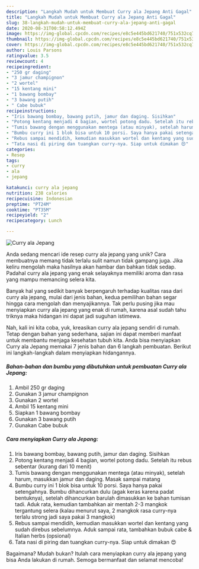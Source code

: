 ```yaml
---
description: "Langkah Mudah untuk Membuat Curry ala Jepang Anti Gagal"
title: "Langkah Mudah untuk Membuat Curry ala Jepang Anti Gagal"
slug: 38-langkah-mudah-untuk-membuat-curry-ala-jepang-anti-gagal
date: 2020-08-31T00:58:12.494Z
image: https://img-global.cpcdn.com/recipes/e8c5e445bd621740/751x532cq70/curry-ala-jepang-foto-resep-utama.jpg
thumbnail: https://img-global.cpcdn.com/recipes/e8c5e445bd621740/751x532cq70/curry-ala-jepang-foto-resep-utama.jpg
cover: https://img-global.cpcdn.com/recipes/e8c5e445bd621740/751x532cq70/curry-ala-jepang-foto-resep-utama.jpg
author: Louis Parsons
ratingvalue: 3.5
reviewcount: 4
recipeingredient:
- "250 gr daging"
- "3 jamur champignon"
- "2 wortel"
- "15 kentang mini"
- "1 bawang bombay"
- "3 bawang putih"
- " Cabe bubuk"
recipeinstructions:
- "Iris bawang bombay, bawang putih, jamur dan daging. Sisihkan"
- "Potong kentang menjadi 4 bagian, wortel potong dadu. Setelah itu rebus sebentar (kurang dari 10 menit)"
- "Tumis bawang dengan menggunakan mentega (atau minyak), setelah harum, masukkan jamur dan daging. Masak sampai matang"
- "Bumbu curry ini 1 blok bisa untuk 10 porsi. Saya hanya pakai setengahnya. Bumbu dihancurkan dulu (agak keras karena padat bentuknya), setelah dihancurkan barulah dimasukkan ke bahan tumisan tadi. Aduk rata, kemudian tambahkan air mentah 2-3 mangkok tergantung selera (kalau menurut saya, 2 mangkok rasa curry-nya terlalu strong jadi saya pakai 3 mangkok)"
- "Rebus sampai mendidih, kemudian masukkan wortel dan kentang yang sudah direbus sebelumnya. Aduk sampai rata, tambahkan bubuk cabe &amp; Italian herbs (opsional)"
- "Tata nasi di piring dan tuangkan curry-nya. Siap untuk dimakan 😍"
categories:
- Resep
tags:
- curry
- ala
- jepang

katakunci: curry ala jepang 
nutrition: 238 calories
recipecuisine: Indonesian
preptime: "PT24M"
cooktime: "PT35M"
recipeyield: "2"
recipecategory: Lunch

---
```



![Curry ala Jepang](https://img-global.cpcdn.com/recipes/e8c5e445bd621740/751x532cq70/curry-ala-jepang-foto-resep-utama.jpg)

Anda sedang mencari ide resep curry ala jepang yang unik? Cara membuatnya memang tidak terlalu sulit namun tidak gampang juga. Jika keliru mengolah maka hasilnya akan hambar dan bahkan tidak sedap. Padahal curry ala jepang yang enak selayaknya memiliki aroma dan rasa yang mampu memancing selera kita.



Banyak hal yang sedikit banyak berpengaruh terhadap kualitas rasa dari curry ala jepang, mulai dari jenis bahan, kedua pemilihan bahan segar hingga cara mengolah dan menyajikannya. Tak perlu pusing jika mau menyiapkan curry ala jepang yang enak di rumah, karena asal sudah tahu triknya maka hidangan ini dapat jadi suguhan istimewa.


Nah, kali ini kita coba, yuk, kreasikan curry ala jepang sendiri di rumah. Tetap dengan bahan yang sederhana, sajian ini dapat memberi manfaat untuk membantu menjaga kesehatan tubuh kita. Anda bisa menyiapkan Curry ala Jepang memakai 7 jenis bahan dan 6 langkah pembuatan. Berikut ini langkah-langkah dalam menyiapkan hidangannya.

<!--inarticleads1-->

##### Bahan-bahan dan bumbu yang dibutuhkan untuk pembuatan Curry ala Jepang:

1. Ambil 250 gr daging
1. Gunakan 3 jamur champignon
1. Gunakan 2 wortel
1. Ambil 15 kentang mini
1. Siapkan 1 bawang bombay
1. Gunakan 3 bawang putih
1. Gunakan  Cabe bubuk




<!--inarticleads2-->

##### Cara menyiapkan Curry ala Jepang:

1. Iris bawang bombay, bawang putih, jamur dan daging. Sisihkan
1. Potong kentang menjadi 4 bagian, wortel potong dadu. Setelah itu rebus sebentar (kurang dari 10 menit)
1. Tumis bawang dengan menggunakan mentega (atau minyak), setelah harum, masukkan jamur dan daging. Masak sampai matang
1. Bumbu curry ini 1 blok bisa untuk 10 porsi. Saya hanya pakai setengahnya. Bumbu dihancurkan dulu (agak keras karena padat bentuknya), setelah dihancurkan barulah dimasukkan ke bahan tumisan tadi. Aduk rata, kemudian tambahkan air mentah 2-3 mangkok tergantung selera (kalau menurut saya, 2 mangkok rasa curry-nya terlalu strong jadi saya pakai 3 mangkok)
1. Rebus sampai mendidih, kemudian masukkan wortel dan kentang yang sudah direbus sebelumnya. Aduk sampai rata, tambahkan bubuk cabe &amp; Italian herbs (opsional)
1. Tata nasi di piring dan tuangkan curry-nya. Siap untuk dimakan 😍




Bagaimana? Mudah bukan? Itulah cara menyiapkan curry ala jepang yang bisa Anda lakukan di rumah. Semoga bermanfaat dan selamat mencoba!
